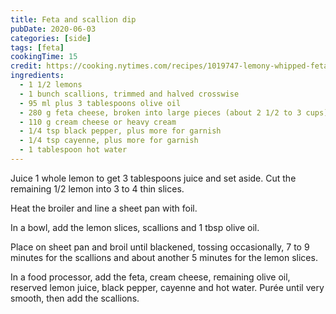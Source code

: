 ```yaml
---
title: Feta and scallion dip
pubDate: 2020-06-03
categories: [side]
tags: [feta]
cookingTime: 15
credit: https://cooking.nytimes.com/recipes/1019747-lemony-whipped-feta-with-charred-scallions
ingredients:
  - 1 1/2 lemons
  - 1 bunch scallions, trimmed and halved crosswise
  - 95 ml plus 3 tablespoons olive oil
  - 280 g feta cheese, broken into large pieces (about 2 1/2 to 3 cups)
  - 110 g cream cheese or heavy cream
  - 1/4 tsp black pepper, plus more for garnish
  - 1/4 tsp cayenne, plus more for garnish
  - 1 tablespoon hot water
---
```


Juice 1 whole lemon to get 3 tablespoons juice and set aside. Cut the remaining 1/2 lemon into 3 to 4 thin slices.

Heat the broiler and line a sheet pan with foil.

In a bowl, add the lemon slices, scallions and 1 tbsp olive oil.

Place on sheet pan and broil until blackened, tossing occasionally, 7 to 9 minutes for the scallions and about another 5 minutes for the lemon slices.

In a food processor, add the feta, cream cheese, remaining olive oil, reserved lemon juice, black pepper, cayenne and hot water. Purée until very smooth, then add the scallions.
